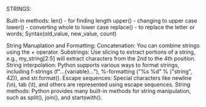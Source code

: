 STRINGS:

Built-in methods: 
    len() - for finding length 
    upper() - changing to upper case
    lower() - converting whole to lower case
    replace() - to replace the letter or words; Syntax(old_value, new_value, count)

String Manuplation and Formatting:
    Concatenation: You can combine strings using the + operator.
    Substrings: Use slicing to extract portions of a string, e.g., my_string[2:5] will extract characters from the 2nd to the 4th position.
    String interpolation: Python supports various ways to format strings, including f-strings (f"...{variable}..."), %-formatting ("%s %d" % ("string", 42)), and str.format().
    Escape sequences: Special characters like newline (\n), tab (\t), and others are represented using escape sequences.
    String methods: Python provides many built-in methods for string manipulation, such as split(), join(), and startswith().
